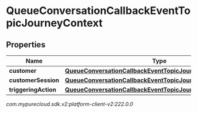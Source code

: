 # QueueConversationCallbackEventTopicJourneyContext


## Properties

| Name | Type | Description | Notes |
| ------------ | ------------- | ------------- | ------------- |
| **customer** | [**QueueConversationCallbackEventTopicJourneyCustomer**](QueueConversationCallbackEventTopicJourneyCustomer) |  |  [optional] |
| **customerSession** | [**QueueConversationCallbackEventTopicJourneyCustomerSession**](QueueConversationCallbackEventTopicJourneyCustomerSession) |  |  [optional] |
| **triggeringAction** | [**QueueConversationCallbackEventTopicJourneyAction**](QueueConversationCallbackEventTopicJourneyAction) |  |  [optional] |




_com.mypurecloud.sdk.v2:platform-client-v2:222.0.0_
